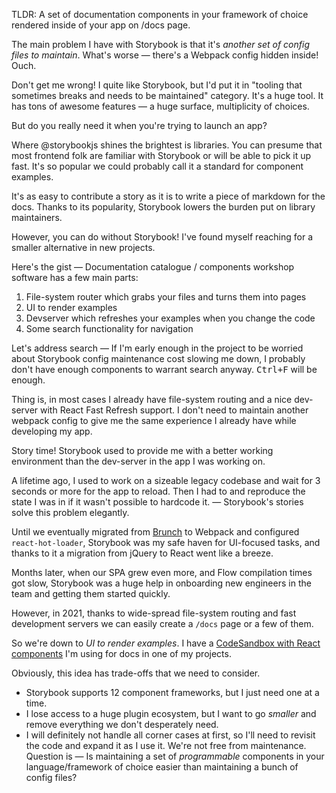 <BoxedText>

TLDR: A set of documentation components in your framework of choice
rendered inside of your app on /docs page.

</BoxedText>

The main problem I have with Storybook is that it's _another set of config
files to maintain_. What's worse — there's a Webpack config hidden inside!
Ouch.

Don't get me wrong! I quite like Storybook, but I'd put it in "tooling that
sometimes breaks and needs to be maintained" category. It's a huge tool. It
has tons of awesome features — a huge surface, multiplicity of choices.

But do you really need it when you're trying to launch an app?

Where @storybookjs shines the brightest is libraries. You can presume that
most frontend folk are familiar with Storybook or will be able to pick it up
fast. It's so popular we could probably call it a standard for component
examples.

It's as easy to contribute a story as it is to write a piece of markdown for
the docs. Thanks to its popularity, Storybook lowers the burden put on
library maintainers.

However, you can do without Storybook! I've found myself reaching for a
smaller alternative in new projects.

Here's the gist — Documentation catalogue / components workshop software has
a few main parts:

1. File-system router which grabs your files and turns them into pages
2. UI to render examples
3. Devserver which refreshes your examples when you change the code
4. Some search functionality for navigation

Let's address search — If I'm early enough in the project to be worried
about Storybook config maintenance cost slowing me down, I probably don't
have enough components to warrant search anyway. <Kbd>Ctrl+F</Kbd> will be
enough.

Thing is, in most cases I already have file-system routing and a nice
dev-server with React Fast Refresh support. I don't need to maintain another
webpack config to give me the same experience I already have while
developing my app.

<!-- should I even write this? wrap it in <details>? -->

Story time! Storybook used to provide me with a better working environment
than the dev-server in the app I was working on.

A lifetime ago, I used to work on a sizeable legacy codebase and wait for 3
seconds or more for the app to reload. Then I had to and reproduce the state
I was in if it wasn't possible to hardcode it. — Storybook's stories solve
this problem elegantly.

Until we eventually migrated from [Brunch](https://brunch.io/) to Webpack
and configured `react-hot-loader`, Storybook was my safe haven for
UI-focused tasks, and thanks to it a migration from jQuery to React went
like a breeze.

Months later, when our SPA grew even more, and Flow compilation times got
slow, Storybook was a huge help in onboarding new engineers in the team and
getting them started quickly.

<!-- back to the main post -->

However, in 2021, thanks to wide-spread file-system routing and fast
development servers we can easily create a `/docs` page or a few of them.

So we're down to _UI to render examples_. I have a [CodeSandbox with React
components][codesandbox] I'm using for docs in one of my projects.

[codesandbox]: https://example.com

<!-- TODO: Create the CodeSandbox -->

Obviously, this idea has trade-offs that we need to consider.

- Storybook supports 12 component frameworks, but I just need one at a time.
- I lose access to a huge plugin ecosystem, but I want to go _smaller_ and
  remove everything we don't desperately need.
- I will definitely not handle all corner cases at first, so I'll need to
  revisit the code and expand it as I use it. We're not free from
  maintenance. Question is — Is maintaining a set of _programmable_
  components in your language/framework of choice easier than maintaining a
  bunch of config files?
